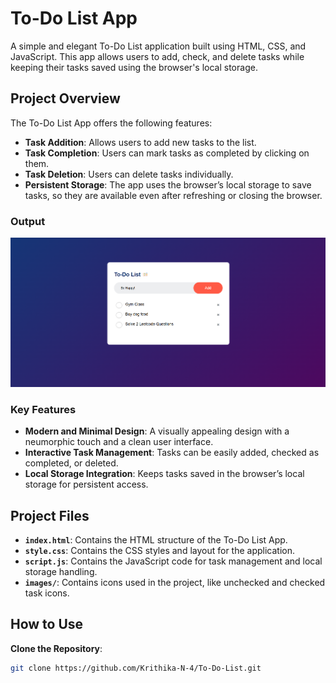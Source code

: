 # To-Do List App

A simple and elegant To-Do List application built using HTML, CSS, and JavaScript. This app allows users to add, check, and delete tasks while keeping their tasks saved using the browser's local storage.

## Project Overview

The To-Do List App offers the following features:
- **Task Addition**: Allows users to add new tasks to the list.
- **Task Completion**: Users can mark tasks as completed by clicking on them.
- **Task Deletion**: Users can delete tasks individually.
- **Persistent Storage**: The app uses the browser’s local storage to save tasks, so they are available even after refreshing or closing the browser.

### Output

![To Do List Output](./To-Do-List-output.png)

### Key Features

- **Modern and Minimal Design**: A visually appealing design with a neumorphic touch and a clean user interface.
- **Interactive Task Management**: Tasks can be easily added, checked as completed, or deleted.
- **Local Storage Integration**: Keeps tasks saved in the browser’s local storage for persistent access.

## Project Files

- **`index.html`**: Contains the HTML structure of the To-Do List App.
- **`style.css`**: Contains the CSS styles and layout for the application.
- **`script.js`**: Contains the JavaScript code for task management and local storage handling.
- **`images/`**: Contains icons used in the project, like unchecked and checked task icons.

## How to Use

**Clone the Repository**:
   ```bash
   git clone https://github.com/Krithika-N-4/To-Do-List.git

